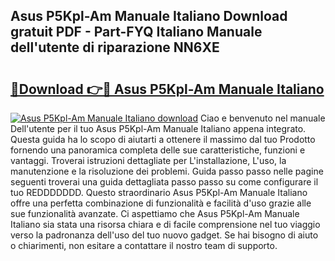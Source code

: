 ## Asus P5Kpl-Am Manuale Italiano Download gratuit PDF - Part-FYQ Italiano Manuale dell'utente di riparazione NN6XE

# <h2><a href="http://dfginw5.blite.top/?on=Asus+P5Kpl-Am+Manuale+Italiano">🔗Download 👉🔴 Asus P5Kpl-Am Manuale Italiano</a></h2>

[![Asus P5Kpl-Am Manuale Italiano download](https://i.imgur.com/lujVjoI.png)](http://dfginw5.blite.top/?on=Asus+P5Kpl-Am+Manuale+Italiano)
Ciao e benvenuto nel manuale Dell'utente per il tuo Asus P5Kpl-Am Manuale Italiano appena integrato. Questa guida ha lo scopo di aiutarti a ottenere il massimo dal tuo Prodotto fornendo una panoramica completa delle sue caratteristiche, funzioni e vantaggi. Troverai istruzioni dettagliate per L'installazione, L'uso, la manutenzione e la risoluzione dei problemi. Guida passo passo nelle pagine seguenti troverai una guida dettagliata passo passo su come configurare il tuo REDDDDDDD. Questo straordinario Asus P5Kpl-Am Manuale Italiano offre una perfetta combinazione di funzionalità e facilità d'uso grazie alle sue funzionalità avanzate. Ci aspettiamo che Asus P5Kpl-Am Manuale Italiano sia stata una risorsa chiara e di facile comprensione nel tuo viaggio verso la padronanza dell'uso del tuo nuovo gadget. Se hai bisogno di aiuto o chiarimenti, non esitare a contattare il nostro team di supporto.
